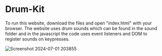# Drum-Kit
To run this website, download the files and open "index.html" with your browser. The website uses drum sounds which can be found in the sound folder and in the javascript the code uses event listeners and DOM to register sounds on keypresses.


![Screenshot 2024-07-01 203855](https://github.com/krishh-2002/DrumProjectWeb/assets/114737107/1a62a4b8-ee80-4a40-83d3-fa182f6fd52c)
